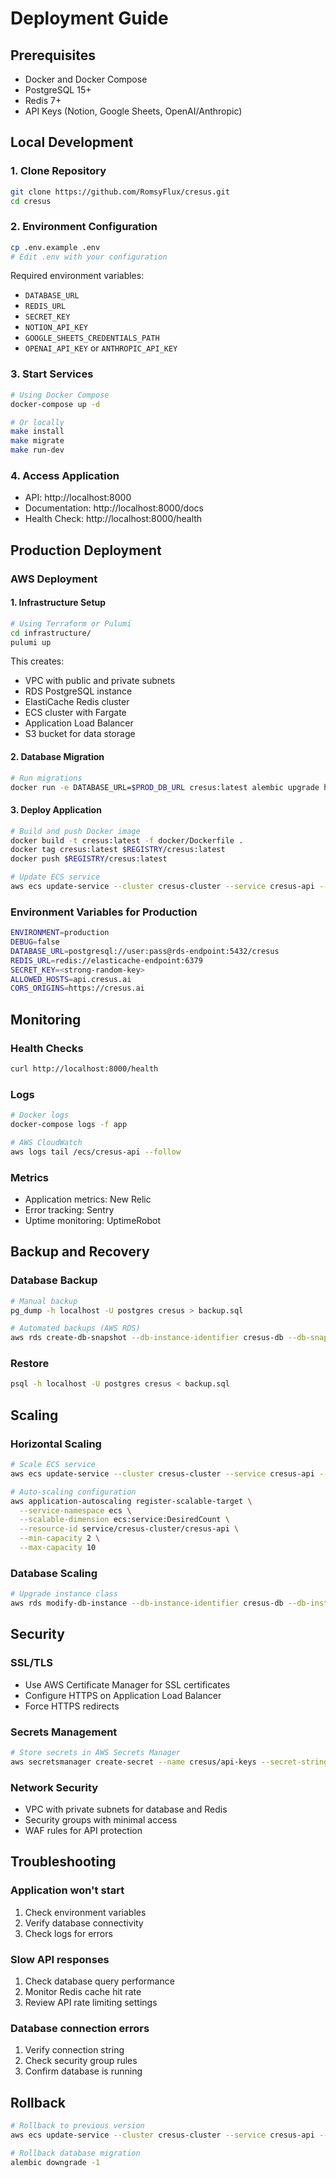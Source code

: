 # Deployment Guide

## Prerequisites

- Docker and Docker Compose
- PostgreSQL 15+
- Redis 7+
- API Keys (Notion, Google Sheets, OpenAI/Anthropic)

## Local Development

### 1. Clone Repository

```bash
git clone https://github.com/RomsyFlux/cresus.git
cd cresus
```

### 2. Environment Configuration

```bash
cp .env.example .env
# Edit .env with your configuration
```

Required environment variables:
- `DATABASE_URL`
- `REDIS_URL`
- `SECRET_KEY`
- `NOTION_API_KEY`
- `GOOGLE_SHEETS_CREDENTIALS_PATH`
- `OPENAI_API_KEY` or `ANTHROPIC_API_KEY`

### 3. Start Services

```bash
# Using Docker Compose
docker-compose up -d

# Or locally
make install
make migrate
make run-dev
```

### 4. Access Application

- API: http://localhost:8000
- Documentation: http://localhost:8000/docs
- Health Check: http://localhost:8000/health

## Production Deployment

### AWS Deployment

#### 1. Infrastructure Setup

```bash
# Using Terraform or Pulumi
cd infrastructure/
pulumi up
```

This creates:
- VPC with public and private subnets
- RDS PostgreSQL instance
- ElastiCache Redis cluster
- ECS cluster with Fargate
- Application Load Balancer
- S3 bucket for data storage

#### 2. Database Migration

```bash
# Run migrations
docker run -e DATABASE_URL=$PROD_DB_URL cresus:latest alembic upgrade head
```

#### 3. Deploy Application

```bash
# Build and push Docker image
docker build -t cresus:latest -f docker/Dockerfile .
docker tag cresus:latest $REGISTRY/cresus:latest
docker push $REGISTRY/cresus:latest

# Update ECS service
aws ecs update-service --cluster cresus-cluster --service cresus-api --force-new-deployment
```

### Environment Variables for Production

```bash
ENVIRONMENT=production
DEBUG=false
DATABASE_URL=postgresql://user:pass@rds-endpoint:5432/cresus
REDIS_URL=redis://elasticache-endpoint:6379
SECRET_KEY=<strong-random-key>
ALLOWED_HOSTS=api.cresus.ai
CORS_ORIGINS=https://cresus.ai
```

## Monitoring

### Health Checks

```bash
curl http://localhost:8000/health
```

### Logs

```bash
# Docker logs
docker-compose logs -f app

# AWS CloudWatch
aws logs tail /ecs/cresus-api --follow
```

### Metrics

- Application metrics: New Relic
- Error tracking: Sentry
- Uptime monitoring: UptimeRobot

## Backup and Recovery

### Database Backup

```bash
# Manual backup
pg_dump -h localhost -U postgres cresus > backup.sql

# Automated backups (AWS RDS)
aws rds create-db-snapshot --db-instance-identifier cresus-db --db-snapshot-identifier cresus-backup-$(date +%Y%m%d)
```

### Restore

```bash
psql -h localhost -U postgres cresus < backup.sql
```

## Scaling

### Horizontal Scaling

```bash
# Scale ECS service
aws ecs update-service --cluster cresus-cluster --service cresus-api --desired-count 5

# Auto-scaling configuration
aws application-autoscaling register-scalable-target \
  --service-namespace ecs \
  --scalable-dimension ecs:service:DesiredCount \
  --resource-id service/cresus-cluster/cresus-api \
  --min-capacity 2 \
  --max-capacity 10
```

### Database Scaling

```bash
# Upgrade instance class
aws rds modify-db-instance --db-instance-identifier cresus-db --db-instance-class db.t3.large --apply-immediately
```

## Security

### SSL/TLS

- Use AWS Certificate Manager for SSL certificates
- Configure HTTPS on Application Load Balancer
- Force HTTPS redirects

### Secrets Management

```bash
# Store secrets in AWS Secrets Manager
aws secretsmanager create-secret --name cresus/api-keys --secret-string file://secrets.json
```

### Network Security

- VPC with private subnets for database and Redis
- Security groups with minimal access
- WAF rules for API protection

## Troubleshooting

### Application won't start

1. Check environment variables
2. Verify database connectivity
3. Check logs for errors

### Slow API responses

1. Check database query performance
2. Monitor Redis cache hit rate
3. Review API rate limiting settings

### Database connection errors

1. Verify connection string
2. Check security group rules
3. Confirm database is running

## Rollback

```bash
# Rollback to previous version
aws ecs update-service --cluster cresus-cluster --service cresus-api --task-definition cresus-api:PREVIOUS_VERSION

# Rollback database migration
alembic downgrade -1
```
